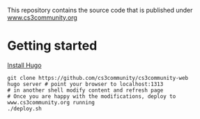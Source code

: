 This repository contains the source code that is published under www.cs3community.org


# Getting started

[Install Hugo](https://gohugo.io/getting-started/installing/)

```
git clone https://github.com/cs3community/cs3community-web
hugo server # point your browser to localhost:1313
# in another shell modify content and refresh page
# Once you are happy with the modifications, deploy to www.cs3community.org running
./deploy.sh
```


